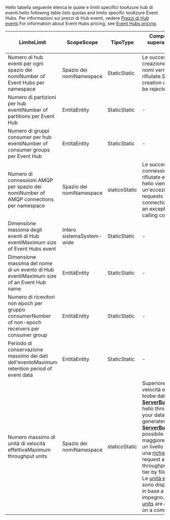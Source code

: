<span data-ttu-id="3de92-101">Hello tabella seguente elenca le quote e limiti specifici tooAzure hub di eventi.</span><span class="sxs-lookup"><span data-stu-id="3de92-101">hello following table lists quotas and limits specific tooAzure Event Hubs.</span></span> <span data-ttu-id="3de92-102">Per informazioni sui prezzi di Hub eventi, vedere [Prezzi di Hub eventi](https://azure.microsoft.com/pricing/details/event-hubs/).</span><span class="sxs-lookup"><span data-stu-id="3de92-102">For information about Event Hubs pricing, see [Event Hubs pricing](https://azure.microsoft.com/pricing/details/event-hubs/).</span></span>

| <span data-ttu-id="3de92-103">Limite</span><span class="sxs-lookup"><span data-stu-id="3de92-103">Limit</span></span> | <span data-ttu-id="3de92-104">Scope</span><span class="sxs-lookup"><span data-stu-id="3de92-104">Scope</span></span> | <span data-ttu-id="3de92-105">Tipo</span><span class="sxs-lookup"><span data-stu-id="3de92-105">Type</span></span> | <span data-ttu-id="3de92-106">Comportamento in caso di superamento</span><span class="sxs-lookup"><span data-stu-id="3de92-106">Behavior when exceeded</span></span> | <span data-ttu-id="3de92-107">Valore</span><span class="sxs-lookup"><span data-stu-id="3de92-107">Value</span></span> |
| --- | --- | --- | --- | --- |
| <span data-ttu-id="3de92-108">Numero di hub eventi per ogni spazio dei nomi</span><span class="sxs-lookup"><span data-stu-id="3de92-108">Number of Event Hubs per namespace</span></span> |<span data-ttu-id="3de92-109">Spazio dei nomi</span><span class="sxs-lookup"><span data-stu-id="3de92-109">Namespace</span></span> |<span data-ttu-id="3de92-110">Static</span><span class="sxs-lookup"><span data-stu-id="3de92-110">Static</span></span> |<span data-ttu-id="3de92-111">Le successive richieste per la creazione di un nuovo spazio dei nomi verranno rifiutate.</span><span class="sxs-lookup"><span data-stu-id="3de92-111">Subsequent requests for creation of a new namespace will be rejected.</span></span> |<span data-ttu-id="3de92-112">10</span><span class="sxs-lookup"><span data-stu-id="3de92-112">10</span></span> |
| <span data-ttu-id="3de92-113">Numero di partizioni per hub eventi</span><span class="sxs-lookup"><span data-stu-id="3de92-113">Number of partitions per Event Hub</span></span> |<span data-ttu-id="3de92-114">Entità</span><span class="sxs-lookup"><span data-stu-id="3de92-114">Entity</span></span> |<span data-ttu-id="3de92-115">Static</span><span class="sxs-lookup"><span data-stu-id="3de92-115">Static</span></span> |- |<span data-ttu-id="3de92-116">32</span><span class="sxs-lookup"><span data-stu-id="3de92-116">32</span></span> |
| <span data-ttu-id="3de92-117">Numero di gruppi consumer per hub eventi</span><span class="sxs-lookup"><span data-stu-id="3de92-117">Number of consumer groups per Event Hub</span></span> |<span data-ttu-id="3de92-118">Entità</span><span class="sxs-lookup"><span data-stu-id="3de92-118">Entity</span></span> |<span data-ttu-id="3de92-119">Static</span><span class="sxs-lookup"><span data-stu-id="3de92-119">Static</span></span> |- |<span data-ttu-id="3de92-120">20</span><span class="sxs-lookup"><span data-stu-id="3de92-120">20</span></span> |
| <span data-ttu-id="3de92-121">Numero di connessioni AMQP per spazio dei nomi</span><span class="sxs-lookup"><span data-stu-id="3de92-121">Number of AMQP connections per namespace</span></span> |<span data-ttu-id="3de92-122">Spazio dei nomi</span><span class="sxs-lookup"><span data-stu-id="3de92-122">Namespace</span></span> |<span data-ttu-id="3de92-123">statico</span><span class="sxs-lookup"><span data-stu-id="3de92-123">Static</span></span> |<span data-ttu-id="3de92-124">Le successive richieste per le connessioni aggiuntive verranno rifiutate e chiamata di codice hello viene restituita un'eccezione.</span><span class="sxs-lookup"><span data-stu-id="3de92-124">Subsequent requests for additional connections will be rejected and an exception is received by hello calling code.</span></span> |<span data-ttu-id="3de92-125">5.000</span><span class="sxs-lookup"><span data-stu-id="3de92-125">5,000</span></span> |
| <span data-ttu-id="3de92-126">Dimensione massima degli eventi di Hub eventi</span><span class="sxs-lookup"><span data-stu-id="3de92-126">Maximum size of Event Hubs event</span></span>|<span data-ttu-id="3de92-127">Intero sistema</span><span class="sxs-lookup"><span data-stu-id="3de92-127">System-wide</span></span> |<span data-ttu-id="3de92-128">Static</span><span class="sxs-lookup"><span data-stu-id="3de92-128">Static</span></span> |- |<span data-ttu-id="3de92-129">256 KB</span><span class="sxs-lookup"><span data-stu-id="3de92-129">256 KB</span></span> |
| <span data-ttu-id="3de92-130">Dimensione massima del nome di un evento di Hub eventi</span><span class="sxs-lookup"><span data-stu-id="3de92-130">Maximum size of an Event Hub name</span></span> |<span data-ttu-id="3de92-131">Entità</span><span class="sxs-lookup"><span data-stu-id="3de92-131">Entity</span></span> |<span data-ttu-id="3de92-132">Static</span><span class="sxs-lookup"><span data-stu-id="3de92-132">Static</span></span> |- |<span data-ttu-id="3de92-133">50 caratteri</span><span class="sxs-lookup"><span data-stu-id="3de92-133">50 characters</span></span> |
| <span data-ttu-id="3de92-134">Numero di ricevitori non epoch per gruppo consumer</span><span class="sxs-lookup"><span data-stu-id="3de92-134">Number of non-epoch receivers per consumer group</span></span> |<span data-ttu-id="3de92-135">Entità</span><span class="sxs-lookup"><span data-stu-id="3de92-135">Entity</span></span> |<span data-ttu-id="3de92-136">Static</span><span class="sxs-lookup"><span data-stu-id="3de92-136">Static</span></span> |- |<span data-ttu-id="3de92-137">5</span><span class="sxs-lookup"><span data-stu-id="3de92-137">5</span></span> |
| <span data-ttu-id="3de92-138">Periodo di conservazione massimo dei dati dell'evento</span><span class="sxs-lookup"><span data-stu-id="3de92-138">Maximum retention period of event data</span></span> |<span data-ttu-id="3de92-139">Entità</span><span class="sxs-lookup"><span data-stu-id="3de92-139">Entity</span></span> |<span data-ttu-id="3de92-140">Static</span><span class="sxs-lookup"><span data-stu-id="3de92-140">Static</span></span> |- |<span data-ttu-id="3de92-141">1-7 giorni</span><span class="sxs-lookup"><span data-stu-id="3de92-141">1-7 days</span></span> |
| <span data-ttu-id="3de92-142">Numero massimo di unità di velocità effettiva</span><span class="sxs-lookup"><span data-stu-id="3de92-142">Maximum throughput units</span></span> |<span data-ttu-id="3de92-143">Spazio dei nomi</span><span class="sxs-lookup"><span data-stu-id="3de92-143">Namespace</span></span> |<span data-ttu-id="3de92-144">statico</span><span class="sxs-lookup"><span data-stu-id="3de92-144">Static</span></span> |<span data-ttu-id="3de92-145">Superiore al limite di unità di velocità effettiva hello provoca il toobe dati limitata e genera un  **[ServerBusyException](/dotnet/api/microsoft.servicebus.messaging.serverbusyexception)**.</span><span class="sxs-lookup"><span data-stu-id="3de92-145">Exceeding hello throughput unit limit causes your data toobe throttled and generates a **[ServerBusyException](/dotnet/api/microsoft.servicebus.messaging.serverbusyexception)**.</span></span> <span data-ttu-id="3de92-146">È possibile richiedere un numero maggiore di unità elaborate per un livello Standard compilando una [richiesta di supporto](/azure/azure-supportability/how-to-create-azure-support-request).</span><span class="sxs-lookup"><span data-stu-id="3de92-146">You can request a larger number of throughput units for a Standard tier by filing a [support request](/azure/azure-supportability/how-to-create-azure-support-request).</span></span> <span data-ttu-id="3de92-147">Le [unità elaborate aggiuntive](../articles/event-hubs/event-hubs-auto-inflate.md) sono disponibili in blocchi da 20 in base a un acquisto con impegno.</span><span class="sxs-lookup"><span data-stu-id="3de92-147">[Additional throughput units](../articles/event-hubs/event-hubs-auto-inflate.md) are available in blocks of 20 on a committed purchase basis.</span></span> |<span data-ttu-id="3de92-148">20</span><span class="sxs-lookup"><span data-stu-id="3de92-148">20</span></span> |

